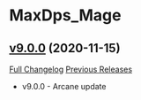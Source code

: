 # MaxDps_Mage

## [v9.0.0](https://github.com/kaminaris/MaxDps-Mage/tree/v9.0.0) (2020-11-15)
[Full Changelog](https://github.com/kaminaris/MaxDps-Mage/compare/v8.3.0...v9.0.0) [Previous Releases](https://github.com/kaminaris/MaxDps-Mage/releases)

- v9.0.0 - Arcane update  
